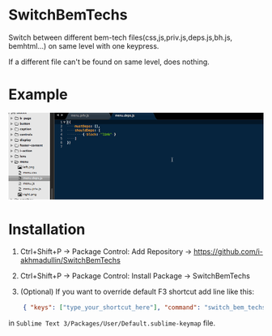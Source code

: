 SwitchBemTechs
=======================

Switch between different bem-tech files(css,js,priv.js,deps.js,bh.js, bemhtml...) on same level with one keypress.

If a different file can't be found on same level, does nothing.


Example
=======
![sublimetext switch between bem-tech files ](/demo.gif "switch between bem techs")


Installation
=======

1. Ctrl+Shift+P → Package Control: Add Repository → https://github.com/i-akhmadullin/SwitchBemTechs

2. Ctrl+Shift+P → Package Control: Install Package → SwitchBemTechs

3. (Optional) If you want to override default F3 shortcut add line like this: 
```json
    { "keys": ["type_your_shortcut_here"], "command": "switch_bem_techs", "args": {"extensions": [".css", ".js", ".priv.js", ".deps.js", ".bh.js"]} } }
```
in `Sublime Text 3/Packages/User/Default.sublime-keymap` file.
